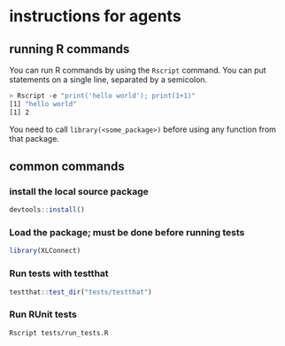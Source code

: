 # instructions for agents

## running R commands

You can run R commands by using the `Rscript` command. You can put statements on a single line, separated by a semicolon.

```sh
> Rscript -e "print('hello world'); print(1+1)"
[1] "hello world"
[1] 2
```

You need to call `library(<some_package>)` before using any function from that package.

## common commands

### install the local source package

```R
devtools::install()
```

### Load the package; must be done before running tests

```R
library(XLConnect)
```

### Run tests with testthat

```R
testthat::test_dir("tests/testthat")
```

### Run RUnit tests

```sh
Rscript tests/run_tests.R
```
